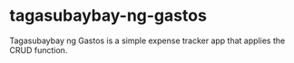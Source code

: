 # tagasubaybay-ng-gastos
Tagasubaybay ng Gastos is a simple expense tracker app that applies the CRUD function.
